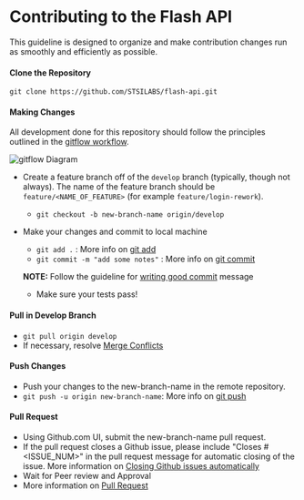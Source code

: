 
# Contributing to the Flash API

This guideline is designed to organize and make contribution changes run as smoothly and efficiently as possible.

#### Clone the Repository
`git clone https://github.com/STSILABS/flash-api.git`

#### Making Changes

All development done for this repository should follow the principles outlined in the [gitflow workflow](https://www.atlassian.com/git/tutorials/comparing-workflows/gitflow-workflow).

![gitflow Diagram](https://www.atlassian.com/git/images/tutorials/collaborating/comparing-workflows/gitflow-workflow/01.svg)

* Create a feature branch off of the `develop` branch (typically, though not always). The name of the feature branch should be `feature/<NAME_OF_FEATURE>` (for example `feature/login-rework`).
  * `git checkout -b new-branch-name origin/develop`
  
* Make your changes and commit to local machine
  * `git add .` : More info on [git add](https://git-scm.com/docs/git-add)
  * `git commit -m "add some notes"` : More info on [git commit](https://git-scm.com/docs/git-commit)
  
  **NOTE:** Follow the guideline for [writing good commit](http://chris.beams.io/posts/git-commit/) message
  * Make sure your tests pass!
  
#### Pull in Develop Branch
  * `git pull origin develop`
  * If necessary, resolve [Merge Conflicts](https://help.github.com/articles/resolving-a-merge-conflict-from-the-command-line/)
  
#### Push Changes
  * Push your changes to the new-branch-name in the remote repository.
  * `git push -u origin new-branch-name`: More info on [git push](https://git-scm.com/docs/git-push)
  
#### Pull Request
  * Using Github.com UI, submit the new-branch-name pull request.
  * If the pull request closes a Github issue, please include "Closes #<ISSUE_NUM>" in the pull request message for automatic closing of the issue.  More information on [Closing Github issues automatically](https://help.github.com/articles/closing-issues-via-commit-messages/)
  * Wait for Peer review and Approval
  * More information on [Pull Request](https://help.github.com/articles/using-pull-requests/)
